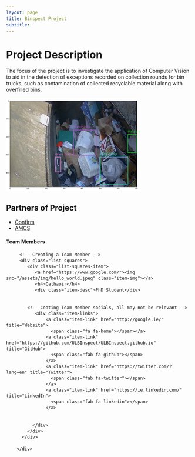 ```yaml
---
layout: page
title: Binspect Project
subtitle: 
---
```


# Project Description
The focus of the project is to investigate the application of Computer Vision to aid in the detection of exceptions recorded on collection rounds for bin trucks, such as contamination of collected recyclable material along with overfilled bins. 



<img src="/assets/img/binspect_placeholder.png" class="center">


## Partners of Project
- [Confirm](https://confirm.ie/)
- [AMCS](https://www.amcsgroup.com/)

#### Team Members 


<div class="container-fluid">
   
   <div class="row" >
         
         <!-- Creating a Team Member -->
         <div class="list-squares">
            <div class="list-squares-item">
               <a href="https://www.google.com/"><img src="/assets/img/hello_world.jpeg" class="item-img"></a>
               <h4>Cathaoir</h4>
               <div class="item-desc">PhD Student</div>
              
                 
            <!-- Ceating Team Member socials, all may not be relevant -->
               <div class="item-links">
                   <a class="item-link" href="http://google.ie/" title="Website">
                     <span class="fa fa-home"></span></a>
                   <a class="item-link" href="https://github.com/ULBInspect/ULBInspect.github.io" title="GitHub">
                     <span class="fab fa-github"></span>
                   </a>
                   <a class="item-link" href="https://twitter.com/?lang=en" title="Twitter">
                     <span class="fab fa-twitter"></span>
                   </a>
                   <a class="item-link" href="https://ie.linkedin.com/" title="LinkedIn">
                     <span class="fab fa-linkedin"></span>
                   </a>
                  
                  
              </div>
            </div>
          </div>
     
        </div>
</div>
